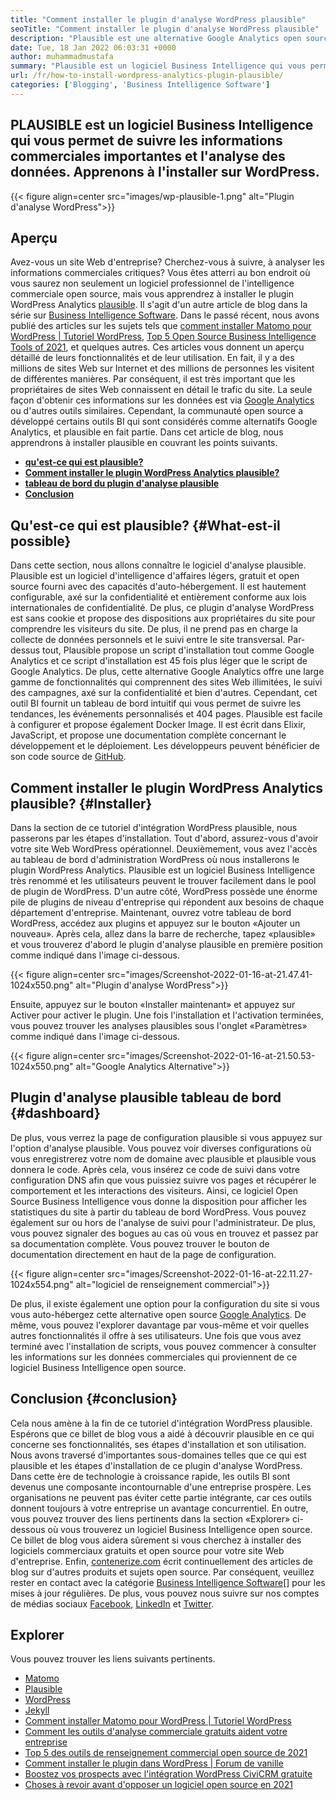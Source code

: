 ```yaml
---
title: "Comment installer le plugin d'analyse WordPress plausible" 
seoTitle: "Comment installer le plugin d'analyse WordPress plausible" 
description: "Plausible est une alternative Google Analytics open source avec les fonctionnalités de niveau d'entreprise. Un tutoriel étape par étape sur la façon d'installer le plugin WordPress Analytics." 
date: Tue, 18 Jan 2022 06:03:31 +0000
author: muhammadmustafa
summary: "Plausible est un logiciel Business Intelligence qui vous permet de suivre les informations commerciales importantes et l'analyse des données. Apprenons à l'installer sur WordPress." 
url: /fr/how-to-install-wordpress-analytics-plugin-plausible/
categories: ['Blogging', 'Business Intelligence Software']
---
```


## PLAUSIBLE est un logiciel Business Intelligence qui vous permet de suivre les informations commerciales importantes et l'analyse des données. Apprenons à l'installer sur WordPress.

{{< figure align=center src="images/wp-plausible-1.png" alt="Plugin d'analyse WordPress">}}


## Aperçu
Avez-vous un site Web d'entreprise? Cherchez-vous à suivre, à analyser les informations commerciales critiques? Vous êtes atterri au bon endroit où vous saurez non seulement un logiciel professionnel de l'intelligence commerciale open source, mais vous apprendrez à installer le plugin WordPress Analytics [plausible][1]. Il s'agit d'un autre article de blog dans la série sur [Business Intelligence Software][2]. Dans le passé récent, nous avons publié des articles sur les sujets tels que [comment installer Matomo pour WordPress | Tutoriel WordPress][3], [Top 5 Open Source Business Intelligence Tools of 2021][4], et quelques autres. Ces articles vous donnent un aperçu détaillé de leurs fonctionnalités et de leur utilisation.
En fait, il y a des millions de sites Web sur Internet et des millions de personnes les visitent de différentes manières. Par conséquent, il est très important que les propriétaires de sites Web connaissent en détail le trafic du site. La seule façon d'obtenir ces informations sur les données est via [Google Analytics][5] ou d'autres outils similaires. Cependant, la communauté open source a développé certains outils BI qui sont considérés comme alternatifs Google Analytics, et plausible en fait partie. Dans cet article de blog, nous apprendrons à installer plausible en couvrant les points suivants.
  * **[qu'est-ce qui est plausible?][6]** 
  * **[Comment installer le plugin WordPress Analytics plausible?][7]** 
  * **[tableau de bord du plugin d'analyse plausible][8]** 
  * **[Conclusion][9]** 

## Qu'est-ce qui est plausible?   {#What-est-il possible}
Dans cette section, nous allons connaître le logiciel d'analyse plausible. Plausible est un logiciel d'intelligence d'affaires légers, gratuit et open source fourni avec des capacités d'auto-hébergement. Il est hautement configurable, axé sur la confidentialité et entièrement conforme aux lois internationales de confidentialité. De plus, ce plugin d'analyse WordPress est sans cookie et propose des dispositions aux propriétaires du site pour comprendre les visiteurs du site. De plus, il ne prend pas en charge la collecte de données personnels et le suivi entre le site transversal. Par-dessus tout, Plausible propose un script d'installation tout comme Google Analytics et ce script d'installation est 45 fois plus léger que le script de Google Analytics. De plus, cette alternative Google Analytics offre une large gamme de fonctionnalités qui comprennent des sites Web illimitées, le suivi des campagnes, axé sur la confidentialité et bien d'autres.
Cependant, cet outil BI fournit un tableau de bord intuitif qui vous permet de suivre les tendances, les événements personnalisés et 404 pages. Plausible est facile à configurer et propose également Docker Image. Il est écrit dans Elixir, JavaScript, et propose une documentation complète concernant le développement et le déploiement. Les développeurs peuvent bénéficier de son code source de [GitHub][10].

## Comment installer le plugin WordPress Analytics plausible?   {#Installer}
Dans la section de ce tutoriel d'intégration WordPress plausible, nous passerons par les étapes d'installation.
Tout d'abord, assurez-vous d'avoir votre site Web WordPress opérationnel. Deuxièmement, vous avez l'accès au tableau de bord d'administration WordPress où nous installerons le plugin WordPress Analytics. Plausible est un logiciel Business Intelligence très renommé et les utilisateurs peuvent le trouver facilement dans le pool de plugin de WordPress. D'un autre côté, WordPress possède une énorme pile de plugins de niveau d'entreprise qui répondent aux besoins de chaque département d'entreprise.
Maintenant, ouvrez votre tableau de bord WordPress, accédez aux plugins et appuyez sur le bouton «Ajouter un nouveau». Après cela, allez dans la barre de recherche, tapez «plausible» et vous trouverez d'abord le plugin d'analyse plausible en première position comme indiqué dans l'image ci-dessous.

{{< figure align=center src="images/Screenshot-2022-01-16-at-21.47.41-1024x550.png" alt="Plugin d'analyse WordPress">}}

Ensuite, appuyez sur le bouton «Installer maintenant» et appuyez sur Activer pour activer le plugin. Une fois l'installation et l'activation terminées, vous pouvez trouver les analyses plausibles sous l'onglet «Paramètres» comme indiqué dans l'image ci-dessous.

{{< figure align=center src="images/Screenshot-2022-01-16-at-21.50.53-1024x550.png" alt="Google Analytics Alternative">}}


## Plugin d'analyse plausible tableau de bord   {#dashboard}
De plus, vous verrez la page de configuration plausible si vous appuyez sur l'option d'analyse plausible. Vous pouvez voir diverses configurations où vous enregistrerez votre nom de domaine avec plausible et plausible vous donnera le code. Après cela, vous insérez ce code de suivi dans votre configuration DNS afin que vous puissiez suivre vos pages et récupérer le comportement et les interactions des visiteurs. Ainsi, ce logiciel Open Source Business Intelligence vous donne la disposition pour afficher les statistiques du site à partir du tableau de bord WordPress. Vous pouvez également sur ou hors de l'analyse de suivi pour l'administrateur. De plus, vous pouvez signaler des bogues au cas où vous en trouvez et passez par sa documentation complète. Vous pouvez trouver le bouton de documentation directement en haut de la page de configuration.

{{< figure align=center src="images/Screenshot-2022-01-16-at-22.11.27-1024x554.png" alt="logiciel de renseignement commercial">}}

De plus, il existe également une option pour la configuration du site si vous vous auto-hébergez cette alternative open source [Google Analytics][5]. De même, vous pouvez l'explorer davantage par vous-même et voir quelles autres fonctionnalités il offre à ses utilisateurs. Une fois que vous avez terminé avec l'installation de scripts, vous pouvez commencer à consulter les informations sur les données commerciales qui proviennent de ce logiciel Business Intelligence open source.

## Conclusion   {#conclusion}
Cela nous amène à la fin de ce tutoriel d'intégration WordPress plausible. Espérons que ce billet de blog vous a aidé à découvrir plausible en ce qui concerne ses fonctionnalités, ses étapes d'installation et son utilisation. Nous avons traversé d'importantes sous-domaines telles que ce qui est plausible et les étapes d'installation de ce plugin d'analyse WordPress. Dans cette ère de technologie à croissance rapide, les outils BI sont devenus une composante incontournable d'une entreprise prospère. Les organisations ne peuvent pas éviter cette partie intégrante, car ces outils donnent toujours à votre entreprise un avantage concurrentiel. En outre, vous pouvez trouver des liens pertinents dans la section «Explorer» ci-dessous où vous trouverez un logiciel Business Intelligence open source. Ce billet de blog vous aidera sûrement si vous cherchez à installer des logiciels commerciaux gratuits et open source pour votre site Web d'entreprise.
Enfin, [contenerize.com][11] écrit continuellement des articles de blog sur d'autres produits et sujets open source. Par conséquent, veuillez rester en contact avec la catégorie [][12][Business Intelligence Software][13][][][12] pour les mises à jour régulières. De plus, vous pouvez nous suivre sur nos comptes de médias sociaux [Facebook][14], [LinkedIn][15] et [Twitter][16].

## Explorer
Vous pouvez trouver les liens suivants pertinents.
  * [Matomo][17]
  * [Plausible][1]
  * [WordPress][18]
  * [Jekyll][19]
  * [Comment installer Matomo pour WordPress | Tutoriel WordPress][3]
  * [Comment les outils d'analyse commerciale gratuits aident votre entreprise][20]
  * [Top 5 des outils de renseignement commercial open source de 2021][4]
  * [Comment installer le plugin dans WordPress | Forum de vanille][21]
  * [Boostez vos prospects avec l'intégration WordPress CiviCRM gratuite][22]
  * [Choses à revoir avant d'opposer un logiciel open source en 2021][23]

  
[1]: https://products.containerize.com/business-intelligence/plausible
[2]: https://blog.containerize.com/category/business-intelligence-software/
[3]: https://blog.containerize.com/blogging/how-to-install-matomo-for-wordpress-wordpress-tutorial/
[4]: https://blog.containerize.com/business-intelligence-software/top-5-open-source-business-intelligence-solutions-of-2021/
[5]: https://analytics.google.com/analytics/web/
[6]: #What-is-Plausible
[7]: #Install
[8]: #dashboard
[9]: #Conclusion
[10]: https://github.com/plausible/analytics
[11]: https://www.containerize.com/
[12]: https://products.containerize.com/social-network-platforms/
[13]: https://products.containerize.com/business-intelligence/
[14]: https://web.facebook.com/containerize
[15]: https://www.linkedin.com/company/containerize/
[16]: https://twitter.com/containerize_co
[17]: https://products.containerize.com/business-intelligence/matomo
[18]: https://products.containerize.com/blogging/wordpress/
[19]: https://products.containerize.com/blogging/jekyll/
[20]: https://blog.containerize.com/2021/03/12/how-free-business-analytics-tools-assist-your-business/
[21]: https://blog.containerize.com/blogging/how-to-a-install-plugin-in-wordpress-vanilla-forum/
[22]: https://blog.containerize.com/blogging/civicrm-wordpress-integration-wordpress-tutorial/
[23]: https://blog.containerize.com/cmdb-software/things-to-review-before-opting-open-source-software-in-2021/
